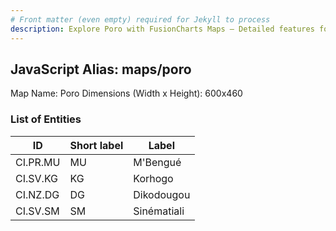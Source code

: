 ```yaml
---
# Front matter (even empty) required for Jekyll to process
description: Explore Poro with FusionCharts Maps – Detailed features for seamless integration. Try now & enhance your data visualization today! 
---
```


## JavaScript Alias: maps/poro

Map Name: Poro
Dimensions (Width x Height): 600x460

### List of Entities

ID | Short label | Label
---|---|---|
CI.PR.MU|MU|M\'Bengué
CI.SV.KG|KG|Korhogo
CI.NZ.DG|DG|Dikodougou
CI.SV.SM|SM|Sinématiali
